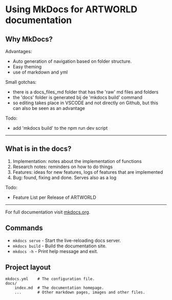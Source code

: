 # Using MkDocs for ARTWORLD documentation

## Why MkDocs?

Advantages:

- Auto generation of navigation based on folder structure.
- Easy theming
- use of markdown and yml


Small gotchas:

- there is a docs_files_md folder that has the 'raw' md files and folders
- the 'docs' folder is generated bij de 'mkdocs build' command
- so editing takes place in VSCODE and not directly on Github, but this can also be seen as an advantage


Todo:

- add 'mkdocs build' to the npm run dev script

* * *

## What is in the docs?
1. Implementation: notes about the implementation of functions
2. Research notes: reminders on how to do things
3. Features: ideas for new features, logs of features that are implemented
4. Bug: found, fixing and done. Serves also as a log 

Todo:

- Feature List per Release of ARTWORLD


* * *

For full documentation visit [mkdocs.org](https://www.mkdocs.org).



## Commands

* `mkdocs serve` - Start the live-reloading docs server.
* `mkdocs build` - Build the documentation site.
* `mkdocs -h` - Print help message and exit.

## Project layout

    mkdocs.yml    # The configuration file.
    docs/
        index.md  # The documentation homepage.
        ...       # Other markdown pages, images and other files.




